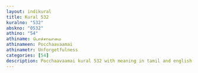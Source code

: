 ```yaml
---
layout: indikural
title: Kural 532
kuralno: "532"
abskno: "0532"
athino: "54"
athiname: பொச்சாவாமை
athinameen: Pocchaavaamai
athinametr: Unforgetfulness
categories: [54]
description: Pocchaavaamai kural 532 with meaning in tamil and english 
---
```


